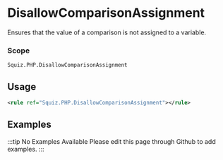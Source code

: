 # DisallowComparisonAssignment

Ensures that the value of a comparison is not assigned to a variable.

### Scope

`Squiz.PHP.DisallowComparisonAssignment`

## Usage

```xml
<rule ref="Squiz.PHP.DisallowComparisonAssignment"></rule>
```

## Examples

:::tip No Examples Available
Please edit this page through Github to add examples.
:::